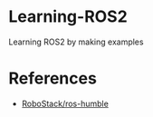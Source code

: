 # Learning-ROS2
Learning ROS2 by making examples

# References

* [RoboStack/ros-humble](https://github.com/RoboStack/ros-humble)
